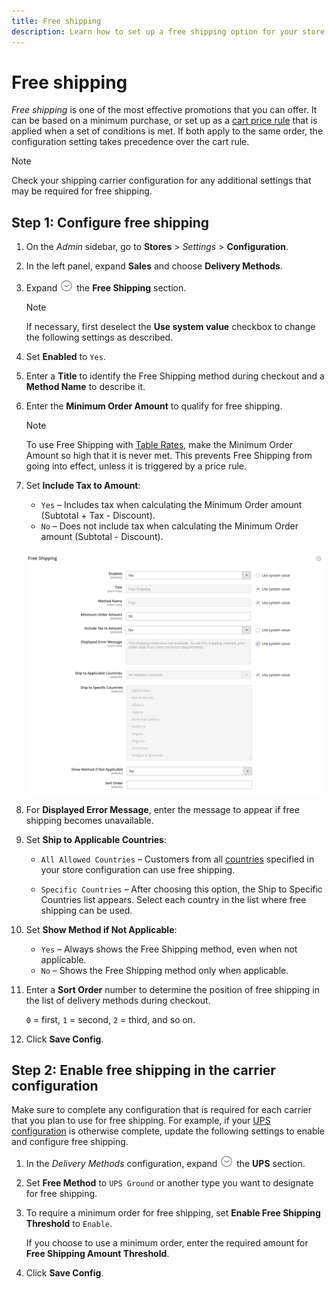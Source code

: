 ```yaml
---
title: Free shipping
description: Learn how to set up a free shipping option for your store.
---
```

# Free shipping

_Free shipping_ is one of the most effective promotions that you can offer. It can be based on a minimum purchase, or set up as a [cart price rule](../merchandising-promotions/price-rules-cart.md) that is applied when a set of conditions is met. If both apply to the same order, the configuration setting takes precedence over the cart rule.

>[!NOTE]
>
>Check your shipping carrier configuration for any additional settings that may be required for free shipping.

## Step 1: Configure free shipping

1. On the _Admin_ sidebar, go to **Stores** > _Settings_ > **Configuration**.

1. In the left panel, expand **Sales** and choose **Delivery Methods**.

1. Expand ![Expansion selector](../assets/icon-display-expand.png) the **Free Shipping** section.

   >[!NOTE]
   >
   >If necessary, first deselect the **Use system value** checkbox to change the following settings as described.

1. Set **Enabled** to `Yes`.

1. Enter a **Title** to identify the Free Shipping method during checkout and a **Method Name** to describe it.

1. Enter the **Minimum Order Amount** to qualify for free shipping.

   >[!NOTE]
   >
   >To use Free Shipping with [Table Rates](shipping-table-rate.md), make the Minimum Order Amount so high that it is never met. This prevents Free Shipping from going into effect, unless it is triggered by a price rule.

1. Set **Include Tax to Amount**:

   - `Yes` – Includes tax when calculating the Minimum Order amount (Subtotal + Tax - Discount).
   - `No` – Does not include tax when calculating the Minimum Order amount (Subtotal - Discount).

   ![Free Shipping](../configuration-reference/sales/assets/delivery-methods-free-shipping.png)<!-- zoom -->

1. For **Displayed Error Message**, enter the message to appear if free shipping becomes unavailable.

1. Set **Ship to Applicable Countries**:

   - `All Allowed Countries` – Customers from all [countries](../getting-started/store-details.md#country-options) specified in your store configuration can use free shipping.

   - `Specific Countries` – After choosing this option, the Ship to Specific Countries list appears. Select each country in the list where free shipping can be used.

1. Set **Show Method if Not Applicable**:

   - `Yes` – Always shows the Free Shipping method, even when not applicable.
   - `No` – Shows the Free Shipping method only when applicable.

1. Enter a **Sort Order** number to determine the position of free shipping in the list of delivery methods during checkout.

   `0` = first, `1` = second, `2` = third, and so on.

1. Click **Save Config**.

## Step 2: Enable free shipping in the carrier configuration

Make sure to complete any configuration that is required for each carrier that you plan to use for free shipping. For example, if your [UPS configuration](ups.md) is otherwise complete, update the following settings to enable and configure free shipping.

1. In the _Delivery Methods_ configuration, expand ![Expansion selector](../assets/icon-display-expand.png) the **UPS** section.

1. Set **Free Method** to `UPS Ground` or another type you want to designate for free shipping.

1. To require a minimum order for free shipping, set **Enable Free Shipping Threshold** to `Enable`.

   If you choose to use a minimum order, enter the required amount for **Free Shipping Amount Threshold**.

1. Click **Save Config**.
